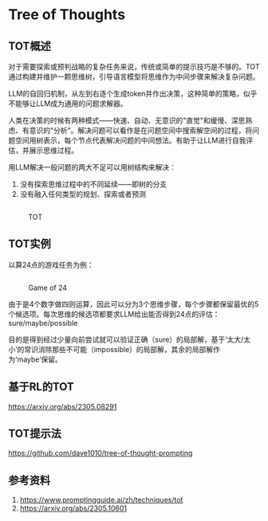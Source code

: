 # Tree of Thoughts
## TOT概述
对于需要探索或预判战略的复杂任务来说，传统或简单的提示技巧是不够的。TOT通过构建并维护一颗思维树，引导语言模型将思维作为中间步骤来解决复杂问题。

LLM的自回归机制，从左到右逐个生成token并作出决策，这种简单的策略，似乎不能够让LLM成为通用的问题求解器。

人类在决策的时候有两种模式——快速、自动、无意识的"直觉"和缓慢、深思熟虑、有意识的"分析"。解决问题可以看作是在问题空间中搜索解空间的过程，将问题空间用树表示，每个节点代表解决问题的中间想法。有助于让LLM进行自我评估，并展示思维过程。

用LLM解决一般问题的两大不足可以用树结构来解决：
1. 没有探索思维过程中的不同延续——即树的分支
2. 没有融入任何类型的规划、探索或者预测

<figure><img src="../../.gitbook/assets/TOT-1.png" alt=""><figcaption><p>TOT</p></figcaption></figure>

## TOT实例
以算24点的游戏任务为例：
<figure><img src="../../.gitbook/assets/TOT-2.png" alt=""><figcaption><p>Game of 24</p></figcaption></figure>

由于是4个数字做四则运算，因此可以分为3个思维步骤，每个步骤都保留最优的5个候选项。每次思维的候选项都要求LLM给出能否得到24点的评估：
sure/maybe/possible

目的是得到经过少量向前尝试就可以验证正确（sure）的局部解，基于‘太大/太小’的常识消除那些不可能（impossible）的局部解，其余的局部解作为‘maybe’保留。

## 基于RL的TOT
https://arxiv.org/abs/2305.08291

## TOT提示法
https://github.com/dave1010/tree-of-thought-prompting

## 参考资料
1. https://www.promptingguide.ai/zh/techniques/tot
2. https://arxiv.org/abs/2305.10601
